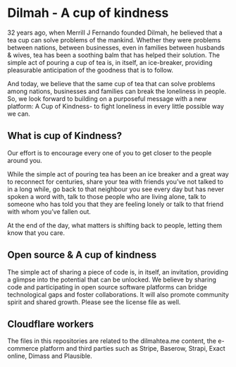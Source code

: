 # Dilmah - A cup of kindness
32 years ago, when Merrill J Fernando founded Dilmah, he believed that a tea cup can solve problems of the mankind. Whether they were problems between nations, between businesses, even in families between husbands & wives, tea has been a soothing balm that has helped their solution. The simple act of pouring a cup of tea is, in itself, an ice-breaker, providing pleasurable anticipation of the goodness that is to follow.

And today, we believe that the same cup of tea that can solve problems among nations, businesses and families can break the loneliness in people. So, we look forward to building on a purposeful message with a new platform: A Cup of Kindness- to fight loneliness in every little possible way we can.

## What is cup of Kindness?
Our effort is to encourage every one of you to get closer to the people around you.

While the simple act of pouring tea has been an ice breaker and a great way to reconnect for centuries, share your tea with friends you’ve not talked to in a long while, go back to that neighbour you see every day but has never spoken a word with, talk to those people who are living alone, talk to someone who has told you that they are feeling lonely or talk to that friend with whom you’ve fallen out.

At the end of the day, what matters is shifting back to people, letting them know that you care.

## Open source & A cup of kindness
The simple act of sharing a piece of code is, in itself, an invitation, providing a glimpse into the potential that can be unlocked.
We believe by sharing code and participating in open source software platforms can bridge technological gaps and foster collaborations. It will also promote community spirit and shared growth.
Please see the license file as well.

##  Cloudflare workers
The files in this repositories are related to the dilmahtea.me content, the e-commerce platform and third parties such as Stripe, Baserow, Strapi, Exact online, Dimass and Plausible.
